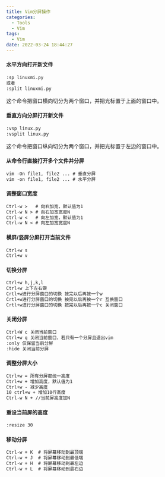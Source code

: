 ```yaml
---
title: Vim分屏操作
categories:
  - Tools
  - Vim
tags:
  - Vim
date: 2022-03-24 18:44:27
---
```


#### 水平方向打开新文件

```tex
:sp linuxmi.py  
或者  
:split linuxmi.py  
```

这个命令把窗口横向切分为两个窗口，并把光标置于上面的窗口中。

#### 垂直方向分屏打开新文件

```tex
:vsp linux.py  
:vsplit linux.py 
```

这个命令把窗口纵向切分为两个窗口，并把光标置于左边的窗口中。

#### 从命令行直接打开多个文件并分屏

```tex
vim -On file1, file2 ... # 垂直分屏  
vim -on file1, file2 ... # 水平分屏  
```

#### 调整窗口宽度

```tex
Ctrl-w >   # 向右加宽，默认值为1  
Ctrl-w N > # 向右加宽宽度N  
Ctrl-w <   # 向左加宽，默认值为1 
Ctrl-w N < # 向左加宽宽度N  
```

#### **横屏/竖屏分屏打开当前文件** 

```tex
Ctrl+w s  
Ctrl+w v 
```

#### 切换分屏

```tex
Ctrl+w h,j,k,l  
Ctrl+w 上下左右键  
Crtl+w进行分屏窗口的切换 按完以后再按一个w  
Crtl+w进行分屏窗口的切换 按完以后再按一个r 互换窗口  
Crtl+w进行分屏窗口的切换 按完以后再按一个c 关闭窗口 
```

#### 关闭分屏

```tex
Ctrl+W c 关闭当前窗口  
Ctrl+w q 关闭当前窗口，若只有一个分屏且退出vim  
:only 仅保留当前分屏  
:hide 关闭当前分屏  
```

#### 调整分屏大小

```tex
Ctrl+w = 所有分屏都统一高度  
Ctrl+w + 增加高度，默认值为1  
Ctrl+w - 减少高度  
10 ctrl+w + 增加10行高度  
Ctrl-w N + //当前屏高度加N 
```

#### 重设当前屏的高度

```tex
:resize 30
```

#### 移动分屏

```tex
Ctrl-w + K  # 将屏幕移动到最顶端 
Ctrl-w + J  # 将屏幕移动到最低端 
Ctrl-w + H  # 将屏幕移动到最左边 
Ctrl-w + L  # 将屏幕移动到最右边 
```

